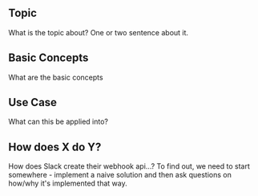 ## Topic

What is the topic about? One or two sentence about it.

## Basic Concepts

What are the basic concepts

## Use Case

What can this be applied into?

## How does X do Y?

How does Slack create their webhook api...? To find out, we need to start somewhere - implement a naive solution and then ask questions on how/why it's implemented that way.
